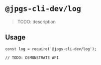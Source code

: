 # `@jpgs-cli-dev/log`

> TODO: description

## Usage

```
const log = require('@jpgs-cli-dev/log');

// TODO: DEMONSTRATE API
```
